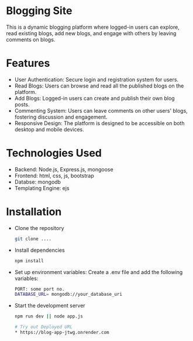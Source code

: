 # Blogging Site
This is a dynamic blogging platform where logged-in users can explore, read existing blogs, add new blogs, and engage with others by leaving comments on blogs.

# Features
- User Authentication: Secure login and registration system for users.
- Read Blogs: Users can browse and read all the published blogs on the platform.
- Add Blogs: Logged-in users can create and publish their own blog posts.
- Commenting System: Users can leave comments on other users' blogs, fostering discussion and engagement.
- Responsive Design: The platform is designed to be accessible on both desktop and mobile devices.

# Technologies Used
- Backend: Node.js, Express.js, mongoose
- Frontend: html, css, js, bootstrap
- Databse: mongodb
- Templating Engine: ejs

# Installation
- Clone the repository
  ```bash
  git clone ....
- Install dependencies
  ```bash
  npm install
- Set up environment variables: Create a .env file and add the following variables:
  ```bash
  PORT: some port no.
  DATABASE_URL= mongodb://your_database_uri
- Start the development server
  ```bash
  npm run dev || node app.js

  # Try out Deployed URL
  * https://blog-app-jtwg.onrender.com
  
  

